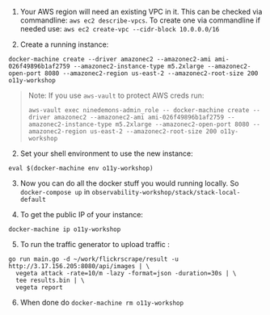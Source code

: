 1. Your AWS region will need an existing VPC in it. This can be checked via commandline: `aws ec2 describe-vpcs`. To create one via commandline if needed use: `aws ec2 create-vpc --cidr-block 10.0.0.0/16`

2. Create a running instance:
```
docker-machine create --driver amazonec2 --amazonec2-ami ami-026f49896b1af2759 --amazonec2-instance-type m5.2xlarge --amazonec2-open-port 8080 --amazonec2-region us-east-2 --amazonec2-root-size 200 o11y-workshop
```
> Note: If you use `aws-vault` to protect AWS creds run:
>
>`aws-vault exec ninedemons-admin_role -- docker-machine create --driver amazonec2 --amazonec2-ami ami-026f49896b1af2759 --amazonec2-instance-type m5.2xlarge --amazonec2-open-port 8080 --amazonec2-region us-east-2 --amazonec2-root-size 200 o11y-workshop`

2. Set your shell environment to use the new instance:
```
eval $(docker-machine env o11y-workshop)
```

3. Now you can do all the docker stuff you would running locally. So `docker-compose up` in `observability-workshop/stack/stack-local-default`

4. To get the public IP of your instance:
```
docker-machine ip o11y-workshop
```

5. To run the traffic generator to upload traffic :
```
go run main.go -d ~/work/flickrscrape/result -u http://3.17.156.205:8080/api/images | \
  vegeta attack -rate=10/m -lazy -format=json -duration=30s | \
  tee results.bin | \
  vegeta report
```

6. When done do `docker-machine rm o11y-workshop`